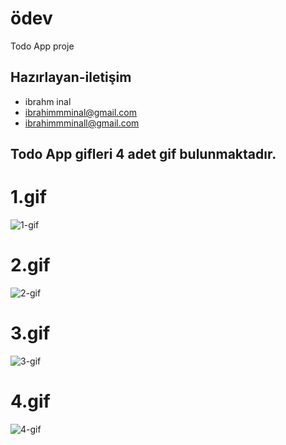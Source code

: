# ödev
Todo App proje
## Hazırlayan-iletişim
- ibrahm inal
- ibrahimmminal@gmail.com
- ibrahimmminall@gmail.com
## Todo App gifleri 4 adet gif bulunmaktadır.
# 1.gif
![1-gif](https://user-images.githubusercontent.com/33986500/169708042-7f7155c9-9d85-4192-a4d1-f3d37d01c663.gif)
# 2.gif
![2-gif](https://user-images.githubusercontent.com/33986500/169708066-a7853cd3-a447-4ab7-87ce-878cbe4c0c4c.gif)
# 3.gif
![3-gif](https://user-images.githubusercontent.com/33986500/169708075-4080ef36-07d7-48df-947d-0d0d5b3e9b5f.gif)
# 4.gif
![4-gif](https://user-images.githubusercontent.com/33986500/169708083-aaa2e127-ffd5-459c-a0b1-163ffff02a26.gif)
